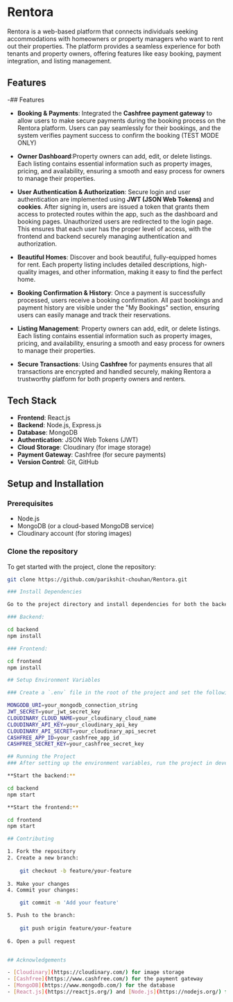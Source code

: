 # Rentora

Rentora is a web-based platform that connects individuals seeking accommodations with homeowners or property managers who want to rent out their properties. The platform provides a seamless experience for both tenants and property owners, offering features like easy booking, payment integration, and listing management.

## Features

-## Features

- **Booking & Payments**: Integrated the **Cashfree payment gateway** to allow users to make secure payments during the booking process on the Rentora platform. Users can pay seamlessly for their bookings, and the system verifies payment success to confirm the booking (TEST MODE ONLY)

- **Owner Dashboard**:Property owners can add, edit, or delete listings. Each listing contains essential information such as property images, pricing, and availability, ensuring a smooth and easy process for owners to manage their properties.

- **User Authentication & Authorization**: Secure login and user authentication are implemented using **JWT (JSON Web Tokens)** and **cookies**. After signing in, users are issued a token that grants them access to protected routes within the app, such as the dashboard and booking pages. Unauthorized users are redirected to the login page. This ensures that each user has the proper level of access, with the frontend and backend securely managing authentication and authorization.

- **Beautiful Homes**: Discover and book beautiful, fully-equipped homes for rent. Each property listing includes detailed descriptions, high-quality images, and other information, making it easy to find the perfect home.

- **Booking Confirmation & History**: Once a payment is successfully processed, users receive a booking confirmation. All past bookings and payment history are visible under the "My Bookings" section, ensuring users can easily manage and track their reservations.

- **Listing Management**: Property owners can add, edit, or delete listings. Each listing contains essential information such as property images, pricing, and availability, ensuring a smooth and easy process for owners to manage their properties.

- **Secure Transactions**: Using **Cashfree** for payments ensures that all transactions are encrypted and handled securely, making Rentora a trustworthy platform for both property owners and renters.


## Tech Stack

- **Frontend**: React.js
- **Backend**: Node.js, Express.js
- **Database**: MongoDB
- **Authentication**: JSON Web Tokens (JWT)
- **Cloud Storage**: Cloudinary (for image storage)
- **Payment Gateway**: Cashfree (for secure payments)
- **Version Control**: Git, GitHub

## Setup and Installation

### Prerequisites

- Node.js
- MongoDB (or a cloud-based MongoDB service)
- Cloudinary account (for storing images)

### Clone the repository

To get started with the project, clone the repository:

```bash
git clone https://github.com/parikshit-chouhan/Rentora.git

### Install Dependencies

Go to the project directory and install dependencies for both the backend and frontend:

### Backend:

cd backend
npm install

### Frontend:

cd frontend
npm install

## Setup Environment Variables

### Create a `.env` file in the root of the project and set the following environment variables:

MONGODB_URI=your_mongodb_connection_string
JWT_SECRET=your_jwt_secret_key
CLOUDINARY_CLOUD_NAME=your_cloudinary_cloud_name
CLOUDINARY_API_KEY=your_cloudinary_api_key
CLOUDINARY_API_SECRET=your_cloudinary_api_secret
CASHFREE_APP_ID=your_cashfree_app_id
CASHFREE_SECRET_KEY=your_cashfree_secret_key

## Running the Project
### After setting up the environment variables, run the project in development mode:

**Start the backend:**

cd backend
npm start

**Start the frontend:**

cd frontend
npm start

## Contributing

1. Fork the repository
2. Create a new branch:
   
    git checkout -b feature/your-feature
   
3. Make your changes
4. Commit your changes:

    git commit -m 'Add your feature'

5. Push to the branch:
    
    git push origin feature/your-feature
  
6. Open a pull request


## Acknowledgements

- [Cloudinary](https://cloudinary.com/) for image storage
- [Cashfree](https://www.cashfree.com/) for the payment gateway
- [MongoDB](https://www.mongodb.com/) for the database
- [React.js](https://reactjs.org/) and [Node.js](https://nodejs.org/) for making full-stack development easy





